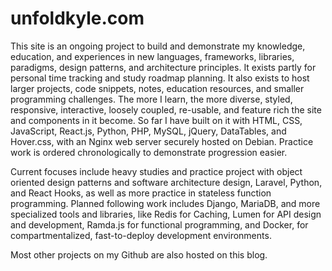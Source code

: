 # unfoldkyle.com
This site is an ongoing project to build and demonstrate my knowledge, education, and experiences in new languages, frameworks, libraries, paradigms, design patterns, and architecture principles. It exists partly for personal time tracking and study roadmap planning. It also exists to host larger projects, code snippets, notes, education resources, and smaller programming challenges. The more I learn, the more diverse, styled, responsive, interactive, loosely coupled, re-usable, and feature rich the site and components in it become. So far I have built on it with HTML, CSS, JavaScript, React.js, Python, PHP, MySQL, jQuery, DataTables, and Hover.css, with an Nginx web server securely hosted on Debian. Practice work is ordered chronologically to demonstrate progression easier.

Current focuses include heavy studies and practice project with object oriented design patterns and software architecture design, Laravel, Python, and React Hooks, as well as more practice in stateless function programming. Planned following work includes Django, MariaDB, and more specialized tools and libraries, like Redis for Caching, Lumen for API design and development, Ramda.js for functional programming, and Docker, for compartmentalized, fast-to-deploy development environments.

Most other projects on my Github are also hosted on this blog.
